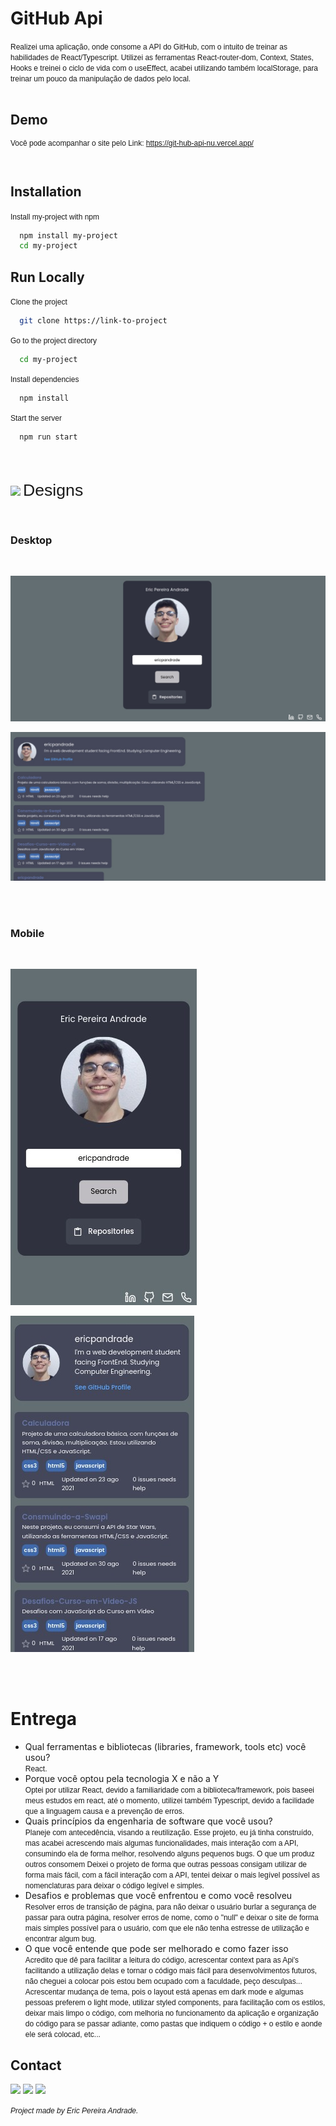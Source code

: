 <link rel="preconnect" href="https://fonts.googleapis.com">
<link rel="preconnect" href="https://fonts.gstatic.com" crossorigin>
<link href="https://fonts.googleapis.com/css2?family=Poppins:wght@700&display=swap" rel="stylesheet">

# GitHub Api

<span style="font-family: 'Poppins', sans-serif;font-size:9pt">
Realizei uma aplicação, onde consome a API do GitHub, com o intuito de treinar as habilidades de React/Typescript. Utilizei as ferramentas React-router-dom, Context, States, Hooks e treinei o ciclo de vida com o useEffect, acabei utilizando também localStorage, para treinar um pouco da manipulação de dados pelo local.
</span>

<br/>
<br/>

## Demo

<span style="font-family: 'Poppins', sans-serif;font-size:9pt">

Você pode acompanhar o site pelo Link: https://git-hub-api-nu.vercel.app/

</span>

<br/>

## Installation

<span style="font-family: 'Poppins', sans-serif;font-size:9pt">
Install my-project with npm
</span>

```bash
  npm install my-project
  cd my-project
```

## Run Locally

<span style="font-family: 'Poppins', sans-serif;font-size:9pt">
Clone the project
</span>

```bash
  git clone https://link-to-project
```

<span style="font-family: 'Poppins', sans-serif;font-size:9pt">
Go to the project directory
</span>

```bash
  cd my-project
```

<span style="font-family: 'Poppins', sans-serif;font-size:9pt">
Install dependencies
</span>

```bash
  npm install
```

<span style="font-family: 'Poppins', sans-serif;font-size:9pt">
Start the server
</span>

```bash
  npm run start
```

<br />
<br />

<img src="https://camo.githubusercontent.com/3fa18cce0455bff030d54f283e560749b45f7bf4f2751857db81ff1bc3cb2bce/68747470733a2f2f696d672e69636f6e73382e636f6d2f6475736b2f36342f3030303030302f6b726974612e706e67"/> <span style="font-family: 'Poppins', sans-serif;font-size:20pt"> Designs<span>

<br/>

### **Desktop**

<br />

![Design Desktop](public/DesignHomeDesktop.jpeg)

![Design Repos Desktop](public/DesignReposDesktop.jpeg)

<br/>
<br/>

### **Mobile**

<br />

![Design Mobile](public/DesignHomeMobile.jpeg)

![Design Repos Mobile](public/DesignReposMobile.jpeg)

<br/>
<br/>

# Entrega

<ul>
  <li>Qual ferramentas e bibliotecas (libraries, framework, tools etc) você usou?</li>

  <span style="font-family: 'Poppins', sans-serif;font-size:9pt">
    React.
  </span>

  <br/>

  <li>
  Porque você optou pela tecnologia X e não a Y
  </li>
  <span style="font-family: 'Poppins', sans-serif;font-size:9pt">
      Optei por utilizar React, devido a familiaridade com a biblioteca/framework, pois baseei meus estudos em react, até o momento, utilizei também Typescript, devido a facilidade que a linguagem causa e a prevenção de erros.
  </span>

  <br/>

  <li>
    Quais princípios da engenharia de software que você usou?
  </li>

  <span style="font-family: 'Poppins', sans-serif;font-size:9pt">
    Planeje com antecedência, visando a reutilização.
    Esse projeto, eu já tinha construído, mas acabei acrescendo mais algumas funcionalidades, mais interação com a API, consumindo ela de forma melhor, resolvendo alguns pequenos bugs.
    O que um produz outros consomem
    Deixei o projeto de forma que outras pessoas consigam utilizar de forma mais fácil, com a fácil interação com a API, tentei deixar o mais legível possível as nomenclaturas para deixar o código legível e simples.
  </span>

  <br/>

  <li>
    Desafios e problemas que você enfrentou e como você resolveu
  </li>
  <span style="font-family: 'Poppins', sans-serif;font-size:9pt">
    Resolver erros de transição de página, para não deixar o usuário burlar a segurança de passar para outra página, resolver erros de nome, como o "null" e deixar o site de forma mais simples possível para o usuário, com que ele não tenha estresse de utilização e encontrar algum bug.
  </span>

  <br/>

  <li>
    O que você entende que pode ser melhorado e como fazer isso
  </li>

  <span style="font-family: 'Poppins', sans-serif;font-size:9pt">
    Acredito que dê para facilitar a leitura do código, acrescentar context para as Api's facilitando a utilização delas e tornar o código mais fácil para desenvolvimentos futuros, não cheguei a colocar pois estou bem ocupado com a faculdade, peço desculpas... Acrescentar mudança de tema, pois o layout está apenas em dark mode e algumas pessoas preferem o light mode, utilizar styled components, para facilitação com os estilos, deixar mais limpo o código, com melhoria no funcionamento da aplicação e organização do código para se passar adiante, como pastas que indiquem o código + o estilo e aonde ele será colocad, etc...
  </span>

  <br/>

</ul>

## Contact

<div> 
  
  <a href = "mailto:ericpandrade085@gmail.com"><img src="https://img.shields.io/badge/-Gmail-%23333?style=for-the-badge&logo=gmail&logoColor=red" target="_blank"></a>
  <a href="https://www.linkedin.com/in/eric-pereira-andrade-872a01210/" target="_blank"><img src="https://img.shields.io/badge/-LinkedIn-%230077B5?style=for-the-badge&logo=linkedin&logoColor=white" target="_blank"></a> 
  <a href="https://api.whatsapp.com/send?phone=+5585989828188&text=Olá! Gostaria de entrar em contato." target="_blank"><img src="https://img.shields.io/badge/WhatsApp-25D366?style=for-the-badge&logo=whatsapp&logoColor=white" target="_blank"></a>

</div>

<span style="font-family: 'Poppins', sans-serif;font-size:9pt; font-style:italic">
Project made by Eric Pereira Andrade.
</span>
